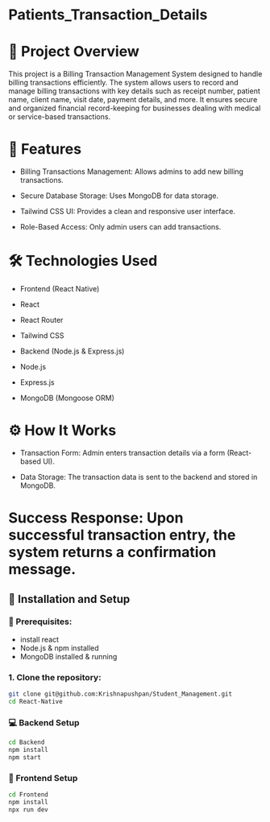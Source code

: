 # Patients_Transaction_Details
# 📌 Project Overview

This project is a Billing Transaction Management System designed to handle billing transactions efficiently. The system allows users to record and manage billing transactions with key details such as receipt number, patient name, client name, visit date, payment details, and more. It ensures secure and organized financial record-keeping for businesses dealing with medical or service-based transactions.

# 🚀 Features

- Billing Transactions Management: Allows admins to add new billing transactions.

- Secure Database Storage: Uses MongoDB for data storage.

- Tailwind CSS UI: Provides a clean and responsive user interface.

- Role-Based Access: Only admin users can add transactions.

# 🛠️ Technologies Used

- Frontend (React Native)

- React

- React Router

- Tailwind CSS

- Backend (Node.js & Express.js)

- Node.js

- Express.js

- MongoDB (Mongoose ORM)

# ⚙️ How It Works

- Transaction Form: Admin enters transaction details via a form (React-based UI).

- Data Storage: The transaction data is sent to the backend and stored in MongoDB.

# Success Response: Upon successful transaction entry, the system returns a confirmation message.

## 🚀 Installation and Setup

### 📌 Prerequisites:
- install react 
- Node.js & npm installed  
- MongoDB installed & running  

### 1. Clone the repository:
   ```bash
   git clone git@github.com:Krishnapushpan/Student_Management.git
   cd React-Native
   ```

### 💻 Backend Setup

```bash
cd Backend
npm install
npm start
```

### 📱 Frontend Setup 
```bash
cd Frontend
npm install
npx run dev
```
